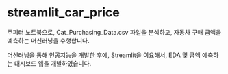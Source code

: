 # streamlit_car_price

주피터 노트북으로, Cat_Purchasing_Data.csv 파일을 분석하고, 자동차 구매 금액을 예측하는 머신러닝을 수행합니다.

머신러닝을 통해 인공지능을 개발한 후에, Streamlit을 이요해서, EDA 및 금액 예측하는 대시보드 앱을 개발하였습니다.



